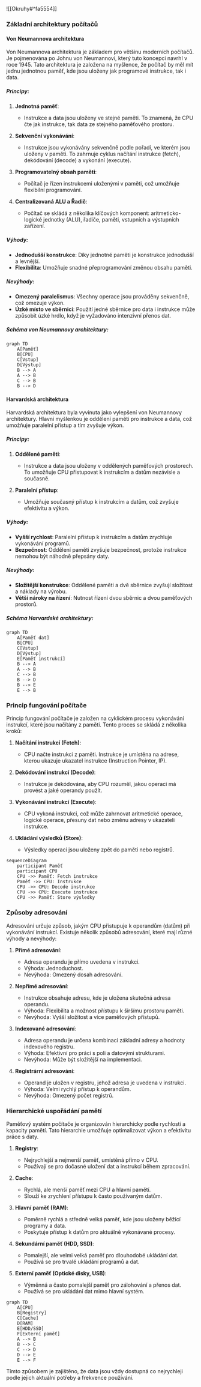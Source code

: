 ![[Okruhy#^fa5554]]
### Základní architektury počítačů

#### Von Neumannova architektura

Von Neumannova architektura je základem pro většinu moderních počítačů. Je pojmenována po Johnu von Neumannovi, který tuto koncepci navrhl v roce 1945. Tato architektura je založena na myšlence, že počítač by měl mít jednu jednotnou paměť, kde jsou uloženy jak programové instrukce, tak i data.

##### Principy:

1. **Jednotná paměť**:
   - Instrukce a data jsou uloženy ve stejné paměti. To znamená, že CPU čte jak instrukce, tak data ze stejného paměťového prostoru.

2. **Sekvenční vykonávání**:
   - Instrukce jsou vykonávány sekvenčně podle pořadí, ve kterém jsou uloženy v paměti. To zahrnuje cyklus načítání instrukce (fetch), dekódování (decode) a vykonání (execute).

3. **Programovatelný obsah paměti**:
   - Počítač je řízen instrukcemi uloženými v paměti, což umožňuje flexibilní programování.

4. **Centralizovaná ALU a Řadič**:
   - Počítač se skládá z několika klíčových komponent: aritmeticko-logické jednotky (ALU), řadiče, paměti, vstupních a výstupních zařízení.

##### Výhody:

- **Jednodušší konstrukce**: Díky jednotné paměti je konstrukce jednodušší a levnější.
- **Flexibilita**: Umožňuje snadné přeprogramování změnou obsahu paměti.

##### Nevýhody:

- **Omezený paralelismus**: Všechny operace jsou prováděny sekvenčně, což omezuje výkon.
- **Úzké místo ve sběrnici**: Použití jedné sběrnice pro data i instrukce může způsobit úzké hrdlo, když je vyžadováno intenzivní přenos dat.

##### Schéma von Neumannovy architektury:

```mermaid
graph TD
    A[Paměť]
    B[CPU]
    C[Vstup]
    D[Výstup]
    B --> A
    A --> B
    C --> B
    B --> D
```

#### Harvardská architektura

Harvardská architektura byla vyvinuta jako vylepšení von Neumannovy architektury. Hlavní myšlenkou je oddělení paměti pro instrukce a data, což umožňuje paralelní přístup a tím zvyšuje výkon.

##### Principy:

1. **Oddělené paměti**:
   - Instrukce a data jsou uloženy v oddělených paměťových prostorech. To umožňuje CPU přistupovat k instrukcím a datům nezávisle a současně.

2. **Paralelní přístup**:
   - Umožňuje současný přístup k instrukcím a datům, což zvyšuje efektivitu a výkon.

##### Výhody:

- **Vyšší rychlost**: Paralelní přístup k instrukcím a datům zrychluje vykonávání programů.
- **Bezpečnost**: Oddělení paměti zvyšuje bezpečnost, protože instrukce nemohou být náhodně přepsány daty.

##### Nevýhody:

- **Složitější konstrukce**: Oddělené paměti a dvě sběrnice zvyšují složitost a náklady na výrobu.
- **Větší nároky na řízení**: Nutnost řízení dvou sběrnic a dvou paměťových prostorů.

##### Schéma Harvardské architektury:

```mermaid
graph TD
    A[Paměť dat]
    B[CPU]
    C[Vstup]
    D[Výstup]
    E[Paměť instrukcí]
    B --> A
    A --> B
    C --> B
    B --> D
    B --> E
    E --> B
```

### Princip fungování počítače

Princip fungování počítače je založen na cyklickém procesu vykonávání instrukcí, které jsou načítány z paměti. Tento proces se skládá z několika kroků:

1. **Načítání instrukcí (Fetch)**:
   - CPU načte instrukci z paměti. Instrukce je umístěna na adrese, kterou ukazuje ukazatel instrukce (Instruction Pointer, IP).

2. **Dekódování instrukcí (Decode)**:
   - Instrukce je dekódována, aby CPU rozuměl, jakou operaci má provést a jaké operandy použít.

3. **Vykonávání instrukcí (Execute)**:
   - CPU vykoná instrukci, což může zahrnovat aritmetické operace, logické operace, přesuny dat nebo změnu adresy v ukazateli instrukce.

4. **Ukládání výsledků (Store)**:
   - Výsledky operací jsou uloženy zpět do paměti nebo registrů.

```mermaid
sequenceDiagram
    participant Paměť
    participant CPU
    CPU ->> Paměť: Fetch instrukce
    Paměť ->> CPU: Instrukce
    CPU ->> CPU: Decode instrukce
    CPU ->> CPU: Execute instrukce
    CPU ->> Paměť: Store výsledky
```

### Způsoby adresování

Adresování určuje způsob, jakým CPU přistupuje k operandům (datům) při vykonávání instrukcí. Existuje několik způsobů adresování, které mají různé výhody a nevýhody:

1. **Přímé adresování**:
   - Adresa operandu je přímo uvedena v instrukci.
   - Výhoda: Jednoduchost.
   - Nevýhoda: Omezený dosah adresování.

2. **Nepřímé adresování**:
   - Instrukce obsahuje adresu, kde je uložena skutečná adresa operandu.
   - Výhoda: Flexibilita a možnost přístupu k širšímu prostoru paměti.
   - Nevýhoda: Vyšší složitost a více paměťových přístupů.

3. **Indexované adresování**:
   - Adresa operandu je určena kombinací základní adresy a hodnoty indexového registru.
   - Výhoda: Efektivní pro práci s poli a datovými strukturami.
   - Nevýhoda: Může být složitější na implementaci.

4. **Registrární adresování**:
   - Operand je uložen v registru, jehož adresa je uvedena v instrukci.
   - Výhoda: Velmi rychlý přístup k operandům.
   - Nevýhoda: Omezený počet registrů.

### Hierarchické uspořádání pamětí

Paměťový systém počítače je organizován hierarchicky podle rychlosti a kapacity pamětí. Tato hierarchie umožňuje optimalizovat výkon a efektivitu práce s daty.

1. **Registry**:
   - Nejrychlejší a nejmenší paměť, umístěná přímo v CPU.
   - Používají se pro dočasné uložení dat a instrukcí během zpracování.

2. **Cache**:
   - Rychlá, ale menší paměť mezi CPU a hlavní pamětí.
   - Slouží ke zrychlení přístupu k často používaným datům.

3. **Hlavní paměť (RAM)**:
   - Poměrně rychlá a středně velká paměť, kde jsou uloženy běžící programy a data.
   - Poskytuje přístup k datům pro aktuálně vykonávané procesy.

4. **Sekundární paměť (HDD, SSD)**:
   - Pomalejší, ale velmi velká paměť pro dlouhodobé ukládání dat.
   - Používá se pro trvalé ukládání programů a dat.

5. **Externí paměť (Optické disky, USB)**:
   - Výměnná a často pomalejší paměť pro zálohování a přenos dat.
   - Používá se pro ukládání dat mimo hlavní systém.

```mermaid
graph TD
    A[CPU]
    B[Registry]
    C[Cache]
    D[RAM]
    E[HDD/SSD]
    F[Externí paměť]
    A --> B
    B --> C
    C --> D
    D --> E
    E --> F
```

Tímto způsobem je zajištěno, že data jsou vždy dostupná co nejrychleji podle jejich aktuální potřeby a frekvence používání.